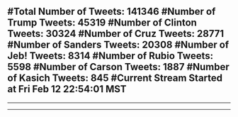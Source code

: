 #Total Number of Tweets: 141346 
#Number of Trump Tweets: 45319
#Number of Clinton Tweets: 30324
#Number of Cruz Tweets: 28771
#Number of Sanders Tweets: 20308
#Number of Jeb! Tweets: 8314
#Number of Rubio Tweets: 5598
#Number of Carson Tweets: 1887
#Number of Kasich Tweets: 845
#Current Stream Started at Fri Feb 12 22:54:01 MST
---
---
---
